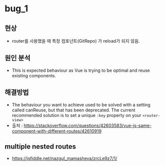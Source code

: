 # bug_1
## 현상
* router를 사용했을 때 특정 컴포넌트(GitRepo) 가 reload가 되지 않음.
## 원인 분석
* This is expected behaviour as Vue is trying to be optimal and reuse existing components. 
## 해결방법
* The behaviour you want to achieve used to be solved with a setting called canReuse, but that has been deprecated. The current recommended solution is to set a unique `:key` property on your `<router-view>`
* 출처 : https://stackoverflow.com/questions/42603583/vue-js-same-component-with-different-routes/42610919

## multiple nested routes
* https://jsfiddle.net/nazgul_mamasheva/zrcLe9z7/1/